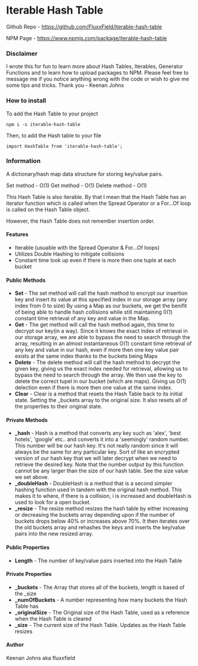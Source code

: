 # Iterable Hash Table

Github Repo - https://github.com/FluxxField/iterable-hash-table

NPM Page - https://www.npmjs.com/package/iterable-hash-table

### Disclaimer

I wrote this for fun to learn more about Hash Tables, Iterables, Generator Functions and to learn how to upload packages to NPM. Please feel free to message me if you notice anything wrong with the code or wish to give me some tips and tricks. Thank you - Keenan Johns

### How to install

To add the Hash Table to your project

`npm i -s iterable-hash-table`

Then, to add the Hash table to your file

`import HashTable from 'iterable-hash-table';`

### Information

A dictionary/hash map data structure for storing key/value pairs. 

Set method - O(1)
Get method - O(1)
Delete method - O(1)

This Hash Table is also iterable. By that I mean that the Hash Table has an iterator function which is called when the Spread Operator or a For...Of loop is called on the Hash Table object.

However, the Hash Table does not remember insertion order.

#### Features

* Iterable (usuable with the Spread Operator & For...Of loops)
* Utilizes Double Hashing to mitigate collisions
* Constant time look up even if there is more then one tuple at each bucket

#### Public Methods

* **Set** - The set method will call the hash method to encrypt our insertion key and insert its value at this specified index in our storage array (any index from 0 to size) By using a Map as our buckets, we get the benifit of being able to handle hash collisions while still maintaining 0(1) constant time retrieval of any key and value in the Map.
* **Get** - The get method will call the hash method again, this time to decrypt our key(in a way). Since it knows the exact index of retrieval in our storage array, we are able to bypass the need to search through the array, resulting in an almost instantaneous O(1) constant time retrieval of any key and value in our hash, even if more then one key value pair exists at the same index thanks to the buckets being Maps
* **Delete** - The delete method will call the hash method to decrypt the given key, giving us the exact index needed for retrieval, allowing us to bypass the need to search through the array. We then use the key to delete the correct tupel in our bucket (which are maps). Giving us O(1) delection even if there is more then one value at the same index.
* **Clear** - Clear is a method that resets the Hash Table back to its initial state. Setting the _buckets array to the original size. It also resets all of the properties to their original state.

#### Private Methods

* **_hash** - Hash is a method that converts any key such as 'alex', 'best hotels', 'google' etc.. and converts it into a 'seemingly' random number. This number will be our hash key. It's not really random since it will always be the same for any particular key. Sort of like an encrypted version of our hash key that we will later decrypt when we need to retrieve the desired key. Note that the number output by this function cannot be any larger than the size of our hash table. See the size value we set above.
* **_doubleHash** - DoubleHash is a method that is a second simpler hashing function used in tandem with the original hash method. This makes it to where, if there is a collision, i is increased and doubleHash is used to look for a open bucket.
* **_resize** - The resize method resizes the hash table by either increasing or decreasing the buckets array depending upon if the number of buckets drops below 40% or increases above 70%. It then iterates over the old buckets array and rehashes the keys and inserts the key/value pairs into the new resized array.

#### Public Properties

* **Length** - The number of key/value pairs inserted into the Hash Table

#### Private Properties

* **_buckets** - The Array that stores all of the buckets, length is based of the _size
* **_numOfBuckets** - A number representing how many buckets the Hash Table has
* **_originalSize** - The Original size of the Hash Table, used as a reference when the Hash Table is cleared
* **_size** - The current size of the Hash Table. Updates as the Hash Table resizes

#### Author

Keenan Johns aka fluxxfield
